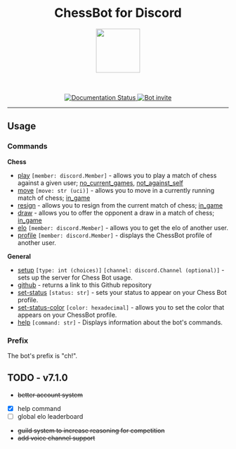 <h1 align="center">ChessBot for Discord</h1>
<p align="center">
    <a href="https://chessbot.readthedocs.io/en/latest/?badge=latest"><img width="100" src="https://user-images.githubusercontent.com/82357502/134055704-b7bf7cc7-f5ba-428f-811a-78567ce10669.png"/></a>
</p>
<p align="center">
    <br>
    <br>
    <a href="https://chessbot.readthedocs.io/en/latest/?badge=latest">
        <img src="https://readthedocs.org/projects/chessbot/badge/?version=latest" alt='Documentation Status'/>
    </a>
    <a href="https://discord.com/api/oauth2/authorize?client_id=864611397736726599&permissions=8&scope=bot%20applications.commands">
        <img src="https://user-images.githubusercontent.com/82357502/134057791-f9996005-b1be-47b1-8ab3-d685cf1dd905.png" alt="Bot invite"/>
    </a>

</p>
<hr>

## Usage

### Commands

**Chess**

- [play](https://github.com/Akins2229/DiscordChessBot/blob/7812b1b483c31836f961970cd64837ee7ebcf273/plugins/chess/chess.py#L44) `[member: discord.Member]` - allows you to play a match of chess against a given user; [no_current_games](https://github.com/Akins2229/DiscordChessBot/blob/0805751272f3339971044f4de59519eb82509d55/plugins/chess/chess.py#L25), [not_against_self](https://github.com/Akins2229/DiscordChessBot/blob/0805751272f3339971044f4de59519eb82509d55/plugins/chess/chess.py#L37)
- [move](https://github.com/Akins2229/DiscordChessBot/blob/7812b1b483c31836f961970cd64837ee7ebcf273/plugins/chess/chess.py#L106) `[move: str (uci)]` - allows you to move in a currently running match of chess; [in_game](https://github.com/Akins2229/DiscordChessBot/blob/0805751272f3339971044f4de59519eb82509d55/plugins/chess/chess.py#L48)
- [resign](https://github.com/Akins2229/DiscordChessBot/blob/7812b1b483c31836f961970cd64837ee7ebcf273/plugins/chess/chess.py#L126) - allows you to resign from the current match of chess; [in_game](https://github.com/Akins2229/DiscordChessBot/blob/0805751272f3339971044f4de59519eb82509d55/plugins/chess/chess.py#L48)
- [draw](https://github.com/Akins2229/DiscordChessBot/blob/7812b1b483c31836f961970cd64837ee7ebcf273/plugins/chess/chess.py#L143) - allows you to offer the opponent a draw in a match of chess; [in_game](https://github.com/Akins2229/DiscordChessBot/blob/0805751272f3339971044f4de59519eb82509d55/plugins/chess/chess.py#L48)
- [elo](https://github.com/Akins2229/DiscordChessBot/blob/7812b1b483c31836f961970cd64837ee7ebcf273/plugins/chess/chess.py#L182) `[member: discord.Member]` - allows you to get the elo of another user.
- [profile](https://github.com/Akins2229/DiscordChessBot/blob/7812b1b483c31836f961970cd64837ee7ebcf273/plugins/chess/chess.py#L208) `[member: discord.Member]` - displays the ChessBot profile of another user.

**General**

- [setup](https://github.com/Akins2229/DiscordChessBot/blob/7812b1b483c31836f961970cd64837ee7ebcf273/plugins/general/commands.py#L37) `[type: int (choices)]` `[channel: discord.Channel (optional)]` - sets up the server for Chess Bot usage.
- [github](https://github.com/Akins2229/DiscordChessBot/blob/7812b1b483c31836f961970cd64837ee7ebcf273/plugins/general/commands.py#L109) - returns a link to this Github repository
- [set-status](https://github.com/Akins2229/DiscordChessBot/blob/7812b1b483c31836f961970cd64837ee7ebcf273/plugins/general/commands.py#L139) `[status: str]` - sets your status to appear on your Chess Bot profile.
- [set-status-color](https://github.com/Akins2229/DiscordChessBot/blob/7812b1b483c31836f961970cd64837ee7ebcf273/plugins/general/commands.py#L226) `[color: hexadecimal]` - allows you to set the color that appears on your ChessBot profile.
- [help](https://github.com/Akins2229/DiscordChessBot/blob/8653fec3014a889f18983d7e653b29ffcbbdc3ac/plugins/core/help.py#L15) `[command: str]` - Displays information about the bot's commands.

### Prefix

The bot's prefix is "ch!". 

## TODO - v7.1.0

- ~~better account system~~
- [X] help command
- [ ] global elo leaderboard
- ~~guild system to increase reasoning for competition~~
- ~~add voice channel support~~
